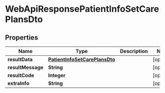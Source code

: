 # WebApiResponsePatientInfoSetCarePlansDto

## Properties
Name | Type | Description | Notes
------------ | ------------- | ------------- | -------------
**resultData** | [**PatientInfoSetCarePlansDto**](PatientInfoSetCarePlansDto.md) |  |  [optional]
**resultMessage** | **String** |  |  [optional]
**resultCode** | **Integer** |  |  [optional]
**extraInfo** | **String** |  |  [optional]
